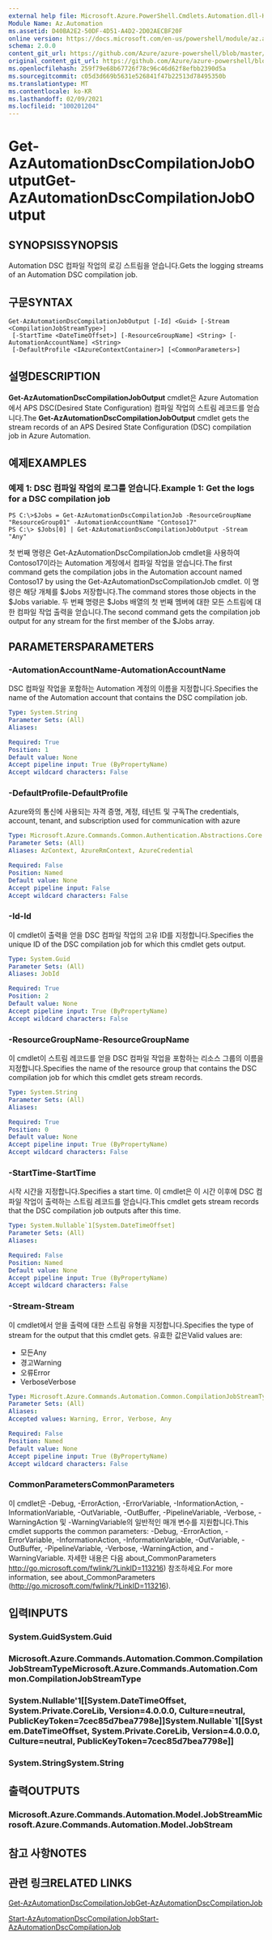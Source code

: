```yaml
---
external help file: Microsoft.Azure.PowerShell.Cmdlets.Automation.dll-Help.xml
Module Name: Az.Automation
ms.assetid: D40BA2E2-50DF-4D51-A4D2-2D02AECBF20F
online version: https://docs.microsoft.com/en-us/powershell/module/az.automation/get-azautomationdsccompilationjoboutput
schema: 2.0.0
content_git_url: https://github.com/Azure/azure-powershell/blob/master/src/Automation/Automation/help/Get-AzAutomationDscCompilationJobOutput.md
original_content_git_url: https://github.com/Azure/azure-powershell/blob/master/src/Automation/Automation/help/Get-AzAutomationDscCompilationJobOutput.md
ms.openlocfilehash: 259f79e68b67726f78c96c46d62f8efbb2390d5a
ms.sourcegitcommit: c05d3d669b5631e526841f47b22513d78495350b
ms.translationtype: MT
ms.contentlocale: ko-KR
ms.lasthandoff: 02/09/2021
ms.locfileid: "100201204"
---
```

# <span data-ttu-id="710d7-101">Get-AzAutomationDscCompilationJobOutput</span><span class="sxs-lookup"><span data-stu-id="710d7-101">Get-AzAutomationDscCompilationJobOutput</span></span>

## <span data-ttu-id="710d7-102">SYNOPSIS</span><span class="sxs-lookup"><span data-stu-id="710d7-102">SYNOPSIS</span></span>
<span data-ttu-id="710d7-103">Automation DSC 컴파일 작업의 로깅 스트림을 얻습니다.</span><span class="sxs-lookup"><span data-stu-id="710d7-103">Gets the logging streams of an Automation DSC compilation job.</span></span>

## <span data-ttu-id="710d7-104">구문</span><span class="sxs-lookup"><span data-stu-id="710d7-104">SYNTAX</span></span>

```
Get-AzAutomationDscCompilationJobOutput [-Id] <Guid> [-Stream <CompilationJobStreamType>]
 [-StartTime <DateTimeOffset>] [-ResourceGroupName] <String> [-AutomationAccountName] <String>
 [-DefaultProfile <IAzureContextContainer>] [<CommonParameters>]
```

## <span data-ttu-id="710d7-105">설명</span><span class="sxs-lookup"><span data-stu-id="710d7-105">DESCRIPTION</span></span>
<span data-ttu-id="710d7-106">**Get-AzAutomationDscCompilationJobOutput** cmdlet은 Azure Automation에서 APS DSC(Desired State Configuration) 컴파일 작업의 스트림 레코드를 얻습니다.</span><span class="sxs-lookup"><span data-stu-id="710d7-106">The **Get-AzAutomationDscCompilationJobOutput** cmdlet gets the stream records of an APS Desired State Configuration (DSC) compilation job in Azure Automation.</span></span>

## <span data-ttu-id="710d7-107">예제</span><span class="sxs-lookup"><span data-stu-id="710d7-107">EXAMPLES</span></span>

### <span data-ttu-id="710d7-108">예제 1: DSC 컴파일 작업의 로그를 얻습니다.</span><span class="sxs-lookup"><span data-stu-id="710d7-108">Example 1: Get the logs for a DSC compilation job</span></span>
```
PS C:\>$Jobs = Get-AzAutomationDscCompilationJob -ResourceGroupName "ResourceGroup01" -AutomationAccountName "Contoso17"
PS C:\> $Jobs[0] | Get-AzAutomationDscCompilationJobOutput -Stream "Any"
```

<span data-ttu-id="710d7-109">첫 번째 명령은 Get-AzAutomationDscCompilationJob cmdlet을 사용하여 Contoso17이라는 Automation 계정에서 컴파일 작업을 얻습니다.</span><span class="sxs-lookup"><span data-stu-id="710d7-109">The first command gets the compilation jobs in the Automation account named Contoso17 by using the Get-AzAutomationDscCompilationJob cmdlet.</span></span>
<span data-ttu-id="710d7-110">이 명령은 해당 개체를 $Jobs 저장합니다.</span><span class="sxs-lookup"><span data-stu-id="710d7-110">The command stores those objects in the $Jobs variable.</span></span>
<span data-ttu-id="710d7-111">두 번째 명령은 $Jobs 배열의 첫 번째 멤버에 대한 모든 스트림에 대한 컴파일 작업 출력을 얻습니다.</span><span class="sxs-lookup"><span data-stu-id="710d7-111">The second command gets the compilation job output for any stream for the first member of the $Jobs array.</span></span>

## <span data-ttu-id="710d7-112">PARAMETERS</span><span class="sxs-lookup"><span data-stu-id="710d7-112">PARAMETERS</span></span>

### <span data-ttu-id="710d7-113">-AutomationAccountName</span><span class="sxs-lookup"><span data-stu-id="710d7-113">-AutomationAccountName</span></span>
<span data-ttu-id="710d7-114">DSC 컴파일 작업을 포함하는 Automation 계정의 이름을 지정합니다.</span><span class="sxs-lookup"><span data-stu-id="710d7-114">Specifies the name of the Automation account that contains the DSC compilation job.</span></span>

```yaml
Type: System.String
Parameter Sets: (All)
Aliases:

Required: True
Position: 1
Default value: None
Accept pipeline input: True (ByPropertyName)
Accept wildcard characters: False
```

### <span data-ttu-id="710d7-115">-DefaultProfile</span><span class="sxs-lookup"><span data-stu-id="710d7-115">-DefaultProfile</span></span>
<span data-ttu-id="710d7-116">Azure와의 통신에 사용되는 자격 증명, 계정, 테넌트 및 구독</span><span class="sxs-lookup"><span data-stu-id="710d7-116">The credentials, account, tenant, and subscription used for communication with azure</span></span>

```yaml
Type: Microsoft.Azure.Commands.Common.Authentication.Abstractions.Core.IAzureContextContainer
Parameter Sets: (All)
Aliases: AzContext, AzureRmContext, AzureCredential

Required: False
Position: Named
Default value: None
Accept pipeline input: False
Accept wildcard characters: False
```

### <span data-ttu-id="710d7-117">-Id</span><span class="sxs-lookup"><span data-stu-id="710d7-117">-Id</span></span>
<span data-ttu-id="710d7-118">이 cmdlet이 출력을 얻을 DSC 컴파일 작업의 고유 ID를 지정합니다.</span><span class="sxs-lookup"><span data-stu-id="710d7-118">Specifies the unique ID of the DSC compilation job for which this cmdlet gets output.</span></span>

```yaml
Type: System.Guid
Parameter Sets: (All)
Aliases: JobId

Required: True
Position: 2
Default value: None
Accept pipeline input: True (ByPropertyName)
Accept wildcard characters: False
```

### <span data-ttu-id="710d7-119">-ResourceGroupName</span><span class="sxs-lookup"><span data-stu-id="710d7-119">-ResourceGroupName</span></span>
<span data-ttu-id="710d7-120">이 cmdlet이 스트림 레코드를 얻을 DSC 컴파일 작업을 포함하는 리소스 그룹의 이름을 지정합니다.</span><span class="sxs-lookup"><span data-stu-id="710d7-120">Specifies the name of the resource group that contains the DSC compilation job for which this cmdlet gets stream records.</span></span>

```yaml
Type: System.String
Parameter Sets: (All)
Aliases:

Required: True
Position: 0
Default value: None
Accept pipeline input: True (ByPropertyName)
Accept wildcard characters: False
```

### <span data-ttu-id="710d7-121">-StartTime</span><span class="sxs-lookup"><span data-stu-id="710d7-121">-StartTime</span></span>
<span data-ttu-id="710d7-122">시작 시간을 지정합니다.</span><span class="sxs-lookup"><span data-stu-id="710d7-122">Specifies a start time.</span></span>
<span data-ttu-id="710d7-123">이 cmdlet은 이 시간 이후에 DSC 컴파일 작업이 출력하는 스트림 레코드를 얻습니다.</span><span class="sxs-lookup"><span data-stu-id="710d7-123">This cmdlet gets stream records that the DSC compilation job outputs after this time.</span></span>

```yaml
Type: System.Nullable`1[System.DateTimeOffset]
Parameter Sets: (All)
Aliases:

Required: False
Position: Named
Default value: None
Accept pipeline input: True (ByPropertyName)
Accept wildcard characters: False
```

### <span data-ttu-id="710d7-124">-Stream</span><span class="sxs-lookup"><span data-stu-id="710d7-124">-Stream</span></span>
<span data-ttu-id="710d7-125">이 cmdlet에서 얻을 출력에 대한 스트림 유형을 지정합니다.</span><span class="sxs-lookup"><span data-stu-id="710d7-125">Specifies the type of stream for the output that this cmdlet gets.</span></span>
<span data-ttu-id="710d7-126">유효한 값은</span><span class="sxs-lookup"><span data-stu-id="710d7-126">Valid values are:</span></span> 
- <span data-ttu-id="710d7-127">모든</span><span class="sxs-lookup"><span data-stu-id="710d7-127">Any</span></span> 
- <span data-ttu-id="710d7-128">경고</span><span class="sxs-lookup"><span data-stu-id="710d7-128">Warning</span></span> 
- <span data-ttu-id="710d7-129">오류</span><span class="sxs-lookup"><span data-stu-id="710d7-129">Error</span></span> 
- <span data-ttu-id="710d7-130">Verbose</span><span class="sxs-lookup"><span data-stu-id="710d7-130">Verbose</span></span>

```yaml
Type: Microsoft.Azure.Commands.Automation.Common.CompilationJobStreamType
Parameter Sets: (All)
Aliases:
Accepted values: Warning, Error, Verbose, Any

Required: False
Position: Named
Default value: None
Accept pipeline input: True (ByPropertyName)
Accept wildcard characters: False
```

### <span data-ttu-id="710d7-131">CommonParameters</span><span class="sxs-lookup"><span data-stu-id="710d7-131">CommonParameters</span></span>
<span data-ttu-id="710d7-132">이 cmdlet은 -Debug, -ErrorAction, -ErrorVariable, -InformationAction, -InformationVariable, -OutVariable, -OutBuffer, -PipelineVariable, -Verbose, -WarningAction 및 -WarningVariable의 일반적인 매개 변수를 지원합니다.</span><span class="sxs-lookup"><span data-stu-id="710d7-132">This cmdlet supports the common parameters: -Debug, -ErrorAction, -ErrorVariable, -InformationAction, -InformationVariable, -OutVariable, -OutBuffer, -PipelineVariable, -Verbose, -WarningAction, and -WarningVariable.</span></span> <span data-ttu-id="710d7-133">자세한 내용은 다음 about_CommonParameters http://go.microsoft.com/fwlink/?LinkID=113216) 참조하세요.</span><span class="sxs-lookup"><span data-stu-id="710d7-133">For more information, see about_CommonParameters (http://go.microsoft.com/fwlink/?LinkID=113216).</span></span>

## <span data-ttu-id="710d7-134">입력</span><span class="sxs-lookup"><span data-stu-id="710d7-134">INPUTS</span></span>

### <span data-ttu-id="710d7-135">System.Guid</span><span class="sxs-lookup"><span data-stu-id="710d7-135">System.Guid</span></span>

### <span data-ttu-id="710d7-136">Microsoft.Azure.Commands.Automation.Common.CompilationJobStreamType</span><span class="sxs-lookup"><span data-stu-id="710d7-136">Microsoft.Azure.Commands.Automation.Common.CompilationJobStreamType</span></span>

### <span data-ttu-id="710d7-137">System.Nullable'1[[System.DateTimeOffset, System.Private.CoreLib, Version=4.0.0.0, Culture=neutral, PublicKeyToken=7cec85d7bea7798e]]</span><span class="sxs-lookup"><span data-stu-id="710d7-137">System.Nullable\`1[[System.DateTimeOffset, System.Private.CoreLib, Version=4.0.0.0, Culture=neutral, PublicKeyToken=7cec85d7bea7798e]]</span></span>

### <span data-ttu-id="710d7-138">System.String</span><span class="sxs-lookup"><span data-stu-id="710d7-138">System.String</span></span>

## <span data-ttu-id="710d7-139">출력</span><span class="sxs-lookup"><span data-stu-id="710d7-139">OUTPUTS</span></span>

### <span data-ttu-id="710d7-140">Microsoft.Azure.Commands.Automation.Model.JobStream</span><span class="sxs-lookup"><span data-stu-id="710d7-140">Microsoft.Azure.Commands.Automation.Model.JobStream</span></span>

## <span data-ttu-id="710d7-141">참고 사항</span><span class="sxs-lookup"><span data-stu-id="710d7-141">NOTES</span></span>

## <span data-ttu-id="710d7-142">관련 링크</span><span class="sxs-lookup"><span data-stu-id="710d7-142">RELATED LINKS</span></span>

[<span data-ttu-id="710d7-143">Get-AzAutomationDscCompilationJob</span><span class="sxs-lookup"><span data-stu-id="710d7-143">Get-AzAutomationDscCompilationJob</span></span>](./Get-AzAutomationDscCompilationJob.md)

[<span data-ttu-id="710d7-144">Start-AzAutomationDscCompilationJob</span><span class="sxs-lookup"><span data-stu-id="710d7-144">Start-AzAutomationDscCompilationJob</span></span>](./Start-AzAutomationDscCompilationJob.md)


